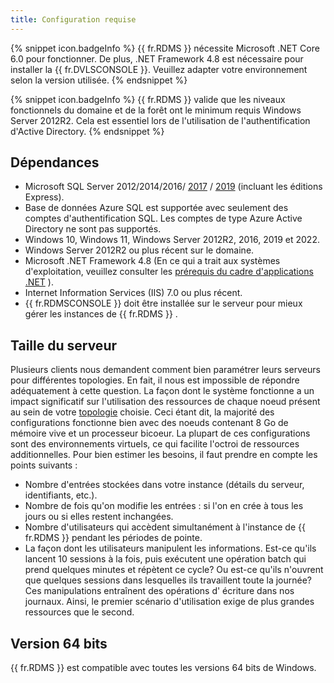 ```yaml
---
title: Configuration requise
---
```

{% snippet icon.badgeInfo %} 
{{ fr.RDMS }} nécessite Microsoft .NET Core 6.0 pour fonctionner. De plus, .NET Framework 4.8 est nécessaire pour installer la {{ fr.DVLSCONSOLE }}. Veuillez adapter votre environnement selon la version utilisée. 
{% endsnippet %}
 
{% snippet icon.badgeInfo %} 
{{ fr.RDMS }} valide que les niveaux fonctionnels du domaine et de la forêt ont le minimum requis Windows Server 2012R2. Cela est essentiel lors de l'utilisation de l'authentification d'Active Directory. 
{% endsnippet %}
 
## Dépendances 
* Microsoft SQL Server 2012/2014/2016/ [2017](https://www.microsoft.com/en-ca/sql-server/sql-server-2017-editions) / [2019](https://www.microsoft.com/en-us/sql-server/sql-server-2019) (incluant les éditions Express). 
* Base de données Azure SQL est supportée avec seulement des comptes d'authentification SQL. Les comptes de type Azure Active Directory ne sont pas supportés. 
* Windows 10, Windows 11, Windows Server 2012R2, 2016, 2019 et 2022. 
* Windows Server 2012R2 ou plus récent sur le domaine. 
* Microsoft .NET Framework 4.8 (En ce qui a trait aux systèmes d'exploitation, veuillez consulter les [prérequis du cadre d'applications .NET](https://docs.microsoft.com/fr-ca/dotnet/framework/get-started/system-requirements) ). 
* Internet Information Services (IIS) 7.0 ou plus récent. 
* {{ fr.RDMSCONSOLE }} doit être installée sur le serveur pour mieux gérer les instances de {{ fr.RDMS }} . 
## Taille du serveur 
Plusieurs clients nous demandent comment bien paramétrer leurs serveurs pour différentes topologies. En fait, il nous est impossible de répondre adéquatement à cette question. La façon dont le système fonctionne a un impact significatif sur l'utilisation des ressources de chaque noeud présent au sein de votre [topologie](GettingStarted_Topologies) choisie. 
Ceci étant dit, la majorité des configurations fonctionne bien avec des noeuds contenant 8 Go de mémoire vive et un processeur bicoeur. La plupart de ces configurations sont des environnements virtuels, ce qui facilite l'octroi de ressources additionnelles. 
Pour bien estimer les besoins, il faut prendre en compte les points suivants : 
* Nombre d'entrées stockées dans votre instance (détails du serveur, identifiants, etc.). 
* Nombre de fois qu'on modifie les entrées : si l'on en crée à tous les jours ou si elles restent inchangées. 
* Nombre d'utilisateurs qui accèdent simultanément à l'instance de {{ fr.RDMS }} pendant les périodes de pointe. 
* La façon dont les utilisateurs manipulent les informations. Est-ce qu'ils lancent 10 sessions à la fois, puis exécutent une opération batch qui prend quelques minutes et répètent ce cycle? Ou est-ce qu'ils n'ouvrent que quelques sessions dans lesquelles ils travaillent toute la journée? Ces manipulations entraînent des opérations d' écriture dans nos journaux. Ainsi, le premier scénario d'utilisation exige de plus grandes ressources que le second. 
## Version 64 bits 
{{ fr.RDMS }} est compatible avec toutes les versions 64 bits de Windows. 

